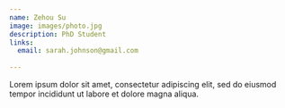 ```yaml
---
name: Zehou Su
image: images/photo.jpg
description: PhD Student
links:
  email: sarah.johnson@gmail.com
 
---
```


Lorem ipsum dolor sit amet, consectetur adipiscing elit, sed do eiusmod tempor incididunt ut labore et dolore magna aliqua.
